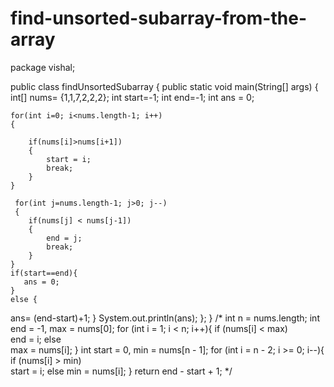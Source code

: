 # find-unsorted-subarray-from-the-array

package vishal;

public class findUnsortedSubarray {
	public static void main(String[] args) {
	int[] nums= {1,1,7,2,2,2};
    int start=-1;
    int end=-1; 
    int ans = 0;
    
    for(int i=0; i<nums.length-1; i++)
    {
        
        if(nums[i]>nums[i+1])
        {
            start = i;
            break;
        }
    }
    
     for(int j=nums.length-1; j>0; j--)
     {
        if(nums[j] < nums[j-1])
        {
            end = j;
            break;
        }
    }
    if(start==end){
       ans = 0;
    }
    else {
  ans= (end-start)+1;
    }
  System.out.println(ans);
};
}
/* int n = nums.length;
        int end = -1, max = nums[0];
        for (int i = 1; i < n; i++){
            if (nums[i] < max)  
                end = i;
            else    
                max = nums[i];
        }
        int start = 0, min = nums[n - 1];
        for (int i = n - 2; i >= 0; i--){
            if (nums[i] > min)  
                start = i;
            else
                min = nums[i];
        }
        return end - start + 1;
        */
